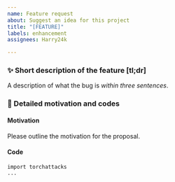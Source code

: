 ```yaml
---
name: Feature request
about: Suggest an idea for this project
title: "[FEATURE]"
labels: enhancement
assignees: Harry24k

---
```


### :sparkles: Short description of the feature [tl;dr]
A description of what the bug is _within three sentences_.

### :speech_balloon: Detailed motivation and codes
#### Motivation
Please outline the motivation for the proposal.

#### Code
```
import torchattacks
...
```
